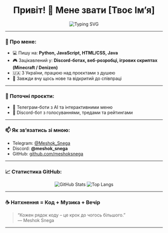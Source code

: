 <h1 align="center">Привіт! 👋 Мене звати [Твоє Ім’я]</h1>
<p align="center">
  <img src="https://readme-typing-svg.herokuapp.com?center=true&vCenter=true&lines=Вітаю+на+моєму+GitHub!;Я+розробник+та+ентузіаст+кодування;Люблю+створювати+цікаві+проєкти" alt="Typing SVG" />
</p>

---

### 🧠 Про мене:
- 💻 Пишу на: **Python, JavaScript, HTML/CSS, Java**
- 🎮 Зацікавлений у: **Discord-ботах, веб-розробці, ігрових скриптах (Minecraft / Denizen)**
- 🇺🇦 З України, працюю над проєктами з душею
- 🧩 Завжди вчу щось нове та відкритий до співпраці

---

### 🚀 Поточні проєкти:
- 🤖 Телеграм-боти з AI та інтерактивними меню
- 💬 Discord-бот з голосуваннями, тредами та рейтингами

---

### 📫 Як зв’язатись зі мною:
- Telegram: [@Meshok_Snega](https://t.me/Meshok_Snega)
- Discord: **@meshok_snega**
- GitHub: [github.com/meshoksnega](https://github.com/meshoksnega)

---

### 📈 Статистика GitHub:
<p align="center">
  <img src="https://github-readme-stats.vercel.app/api?username=meshoksnega&show_icons=true&theme=tokyonight&hide_border=true" alt="GitHub Stats" />
  <img src="https://github-readme-stats.vercel.app/api/top-langs/?username=meshoksnega&layout=compact&theme=tokyonight&hide_border=true" alt="Top Langs" />
</p>

---

### ☕ Натхнення = Код + Музика + Вечір
> “Кожен рядок коду – це крок до чогось більшого.”  
> — Meshok Snega

---

